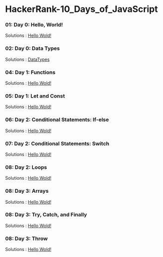 # HackerRank-10_Days_of_JavaScript

### 01: Day 0: Hello, World!
Solutions : [Hello,Wold!](./Day0:Hello,World!.js)
### 02: Day 0: Data Types
Solutions : [DataTypes](./Day0:DataTypes.js)
### 04: Day 1: Functions
Solutions : [Hello,Wold!](./Day1:Functions.js)
### 05: Day 1: Let and Const
Solutions : [Hello,Wold!](./Day1:LetandConst.js)
### 06: Day 2: Conditional Statements: If-else
Solutions : [Hello,Wold!](./Day2:ConditionalStatements:If-Else.js)
### 07: Day 2: Conditional Statements: Switch
Solutions : [Hello,Wold!](./Day2:ConditionalStatements:Switch.js)
### 08: Day 2: Loops
Solutions : [Hello,Wold!](./Day2:Loops.js)
### 08: Day 3: Arrays
Solutions : [Hello,Wold!](./Day3:Arrays.js)
### 08: Day 3: Try, Catch, and Finally
Solutions : [Hello,Wold!](./Day3:Try,Catch,andFinally.js)
### 08: Day 3: Throw
Solutions : [Hello,Wold!](./Day3:Throw.js)

